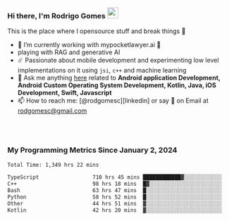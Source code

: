 
### Hi there, I'm Rodrigo Gomes <img src="https://media.giphy.com/media/hvRJCLFzcasrR4ia7z/giphy.gif" width="25px">
This is the place where I opensource stuff and break things 🤣
- 🔭 I’m currently working with mypocketlawyer.ai 💜
- playing with RAG and generative AI
- ☄️ Passionate about mobile development and experimenting low level implementations on it using `jsi`, `c++` and machine learning
- 💬 Ask me anything [here](https://github.com/rodgomesc/rodgomesc/issues) related to <b>Android application Development, Android Custom Operating System Development, Kotlin, Java, iOS Development, Swift, Javascript</b>
- 📫 How to reach me: [@rodgomesc][linkedin] or say 👋 on Email at [rodgomesc@gmail.com](mailto:rodgomesc@gmail.com)


<br/>

<!-- 
<picture>
  <img src="/github-metrics.svg" alt="Metrics">
</picture>
-->

</br>

### My Programming Metrics Since January 2, 2024 


<!--START_SECTION:waka-->

```txt
Total Time: 1,349 hrs 22 mins

TypeScript                 710 hrs 45 mins ████████████▓░░░░░░░░░░░░   50.98 %
C++                        98 hrs 18 mins  █▓░░░░░░░░░░░░░░░░░░░░░░░   07.05 %
Bash                       63 hrs 47 mins  █░░░░░░░░░░░░░░░░░░░░░░░░   04.58 %
Python                     58 hrs 52 mins  █░░░░░░░░░░░░░░░░░░░░░░░░   04.22 %
Other                      44 hrs 51 mins  ▓░░░░░░░░░░░░░░░░░░░░░░░░   03.22 %
Kotlin                     42 hrs 20 mins  ▓░░░░░░░░░░░░░░░░░░░░░░░░   03.04 %
```

<!--END_SECTION:waka-->
